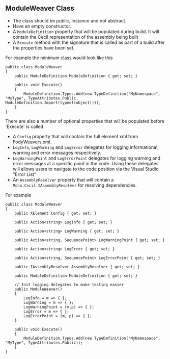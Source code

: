 ## ModuleWeaver Class 

 * The class should be public, instance and not abstract.
 * Have an empty constructor. 
 * A `ModuleDefinition` property that will be populated during build. It will contain the Cecil representation of the assembly being built
 * A `Execute` method with the signature that is called as part of a build after the properties have been set.

For example the minimum class would look like this

    public class ModuleWeaver
    {
        public ModuleDefinition ModuleDefinition { get; set; }

        public void Execute()
        {
            ModuleDefinition.Types.Add(new TypeDefinition("MyNamespace", "MyType", TypeAttributes.Public, ModuleDefinition.Import(typeof(object))));
        }
    }

There are also a number of optional properties that will be populated before 'Execute' is called.

 * A `Config` property that will contain the full element xml from FodyWeavers.xml.
 * `LogInfo`, `LogWarning` and `LogError` delegates for logging informational, warning and error messages respectively. 
 * `LogWarningPoint` and `LogErrorPoint` delegates for logging warning and error messages at a specific point in the code. Using these delegates will allows users to navigate to the code position via the Visual Studio "Error List"
 * An `AssemblyResolver` property that will contain a `Mono.Cecil.IAssemblyResolver` for resolving dependencies.

For example

    public class ModuleWeaver
    {
        public XElement Config { get; set; }

        public Action<string> LogInfo { get; set; }

        public Action<string> LogWarning { get; set; }
        
        public Action<string, SequencePoint> LogWarningPoint { get; set; }
        
        public Action<string> LogError { get; set; }
        
        public Action<string, SequencePoint> LogErrorPoint { get; set; }

        public IAssemblyResolver AssemblyResolver { get; set; }

        public ModuleDefinition ModuleDefinition { get; set; }

        // Init logging delegates to make testing easier
        public ModuleWeaver()
        {
            LogInfo = m => { };
            LogWarning = m => { };
            LogWarningPoint = (m,p) => { };
            LogError = m => { };
            LogErrorPoint = (m, p) => { };
        } 

        public void Execute()
        {
            ModuleDefinition.Types.Add(new TypeDefinition("MyNamespace", "MyType", TypeAttributes.Public));
        }
    }